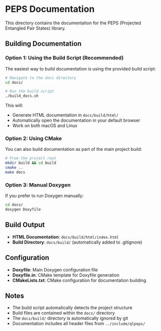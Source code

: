 # PEPS Documentation

This directory contains the documentation for the PEPS (Projected Entangled Pair States) library.

## Building Documentation

### Option 1: Using the Build Script (Recommended)

The easiest way to build documentation is using the provided build script:

```bash
# Navigate to the docs directory
cd docs/

# Run the build script
./build_docs.sh
```

This will:
- Generate HTML documentation in `docs/build/html/`
- Automatically open the documentation in your default browser
- Work on both macOS and Linux

### Option 2: Using CMake

You can also build documentation as part of the main project build:

```bash
# From the project root
mkdir build && cd build
cmake ..
make docs
```

### Option 3: Manual Doxygen

If you prefer to run Doxygen manually:

```bash
cd docs/
doxygen Doxyfile
```

## Build Output

- **HTML Documentation**: `docs/build/html/index.html`
- **Build Directory**: `docs/build/` (automatically added to .gitignore)

## Configuration

- **Doxyfile**: Main Doxygen configuration file
- **Doxyfile.in**: CMake template for Doxyfile generation
- **CMakeLists.txt**: CMake configuration for documentation building

## Notes

- The build script automatically detects the project structure
- Build files are contained within the `docs/` directory
- The `docs/build/` directory is automatically ignored by git
- Documentation includes all header files from `../include/qlpeps/`
